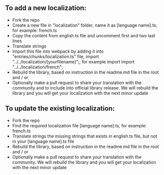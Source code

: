 ## To add a new localization:

* Fork the repo
* Create a new file in "localization" folder, name it as [language name].ts, for example: french.ts
* Copy the content from english.ts file and uncomment first and two last lines
* Translate strings
* Import this file into webpack by adding it into "entries/chunks/localization.ts" file, import "../../localization/[yourfilename]";, for example import import "../../localization/french";
* Rebuild the library, based on instruction in the readme.md file in the root and / or
* Optionally make a pull request to share your translation with the community and to include into official library release. We will rebuild the library and you will get your localization with the next minor update

## To update the existing localization:

* Fork the repo
* Find the required localization file [language name].ts, for example: french.ts
* Translate strings the missing strings that exists in english.ts file, but not in your [language name].ts file
* Rebuild the library, based on instruction in the readme.md file in the root and / or
* Optionally make a pull request to share your translation with the community. We will rebuild the library and you will get your localization with the next minor update
